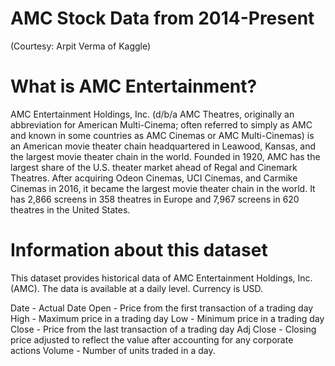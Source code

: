 # AMC Stock Data from 2014-Present

(Courtesy: Arpit Verma of Kaggle)

# What is AMC Entertainment?

AMC Entertainment Holdings, Inc. (d/b/a AMC Theatres, originally an abbreviation for American Multi-Cinema; often referred to simply as AMC and known in some countries as AMC Cinemas or AMC Multi-Cinemas) is an American movie theater chain headquartered in Leawood, Kansas, and the largest movie theater chain in the world. Founded in 1920, AMC has the largest share of the U.S. theater market ahead of Regal and Cinemark Theatres. After acquiring Odeon Cinemas, UCI Cinemas, and Carmike Cinemas in 2016, it became the largest movie theater chain in the world. It has 2,866 screens in 358 theatres in Europe and 7,967 screens in 620 theatres in the United States.

# Information about this dataset

This dataset provides historical data of AMC Entertainment Holdings, Inc. (AMC). The data is available at a daily level. Currency is USD.

Date - Actual Date
Open - Price from the first transaction of a trading day
High - Maximum price in a trading day
Low - Minimum price in a trading day
Close - Price from the last transaction of a trading day
Adj Close - Closing price adjusted to reflect the value after accounting for any corporate actions
Volume - Number of units traded in a day.
